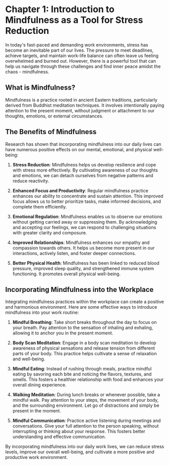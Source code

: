 Chapter 1: Introduction to Mindfulness as a Tool for Stress Reduction
=====================================================================

In today's fast-paced and demanding work environments, stress has become an inevitable part of our lives. The pressure to meet deadlines, achieve targets, and maintain work-life balance can often leave us feeling overwhelmed and burned out. However, there is a powerful tool that can help us navigate through these challenges and find inner peace amidst the chaos - mindfulness.

What is Mindfulness?
--------------------

Mindfulness is a practice rooted in ancient Eastern traditions, particularly derived from Buddhist meditation techniques. It involves intentionally paying attention to the present moment, without judgment or attachment to our thoughts, emotions, or external circumstances.

The Benefits of Mindfulness
---------------------------

Research has shown that incorporating mindfulness into our daily lives can have numerous positive effects on our mental, emotional, and physical well-being:

1. **Stress Reduction**: Mindfulness helps us develop resilience and cope with stress more effectively. By cultivating awareness of our thoughts and emotions, we can detach ourselves from negative patterns and reduce reactivity.

2. **Enhanced Focus and Productivity**: Regular mindfulness practice enhances our ability to concentrate and sustain attention. This improved focus allows us to better prioritize tasks, make informed decisions, and complete them efficiently.

3. **Emotional Regulation**: Mindfulness enables us to observe our emotions without getting carried away or suppressing them. By acknowledging and accepting our feelings, we can respond to challenging situations with greater clarity and composure.

4. **Improved Relationships**: Mindfulness enhances our empathy and compassion towards others. It helps us become more present in our interactions, actively listen, and foster deeper connections.

5. **Better Physical Health**: Mindfulness has been linked to reduced blood pressure, improved sleep quality, and strengthened immune system functioning. It promotes overall physical well-being.

Incorporating Mindfulness into the Workplace
--------------------------------------------

Integrating mindfulness practices within the workplace can create a positive and harmonious environment. Here are some effective ways to introduce mindfulness into your work routine:

1. **Mindful Breathing**: Take short breaks throughout the day to focus on your breath. Pay attention to the sensation of inhaling and exhaling, allowing it to anchor you in the present moment.

2. **Body Scan Meditation**: Engage in a body scan meditation to develop awareness of physical sensations and release tension from different parts of your body. This practice helps cultivate a sense of relaxation and well-being.

3. **Mindful Eating**: Instead of rushing through meals, practice mindful eating by savoring each bite and noticing the flavors, textures, and smells. This fosters a healthier relationship with food and enhances your overall dining experience.

4. **Walking Meditation**: During lunch breaks or whenever possible, take a mindful walk. Pay attention to your steps, the movement of your body, and the surrounding environment. Let go of distractions and simply be present in the moment.

5. **Mindful Communication**: Practice active listening during meetings and conversations. Give your full attention to the person speaking, without interrupting or thinking about your response. This fosters better understanding and effective communication.

By incorporating mindfulness into our daily work lives, we can reduce stress levels, improve our overall well-being, and cultivate a more positive and productive work environment.
